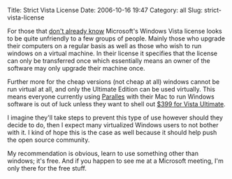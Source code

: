 Title: Strict Vista License
Date: 2006-10-16 19:47
Category: all
Slug: strict-vista-license

For those that [don't already know][] Microsoft's Windows Vista license
looks to be quite unfriendly to a few groups of people. Mainly those who
upgrade their computers on a regular basis as well as those who wish to
run windows on a virtual machine. In their license it specifies that the
license can only be transferred once which essentially means an owner of
the software may only upgrade their machine once.

Further more for the cheap versions (not cheap at all) windows cannot be
run virtual at all, and only the Ultimate Edition can be used virtually.
This means everyone currently using [Paralles][] with their Mac to run
Windows software is out of luck unless they want to shell out [$399 for
Vista Ultimate][].

I imagine they'll take steps to prevent this type of use however should
they decide to do, then I expect many virtualized Windows users to not
bother with it. I kind of hope this is the case as well because it
should help push the open source community.

My recommendation is obvious, learn to use something other than windows;
it's free. And if you happen to see me at a Microsoft meeting, I'm only
there for the free stuff.

  [don't already know]: http://www.extremetech.com/article2/0,1558,2030003,00.asp?kc=ETRSS02129TX1K0000532
  [Paralles]: http://www.parallels.com/en/
  [$399 for Vista Ultimate]: http://www.microsoft.com/windowsvista/getready/editions/ultimate.mspx
